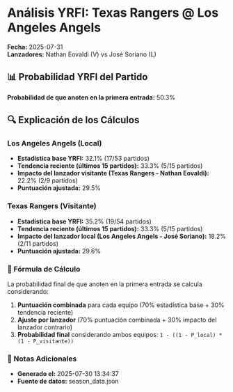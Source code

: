 # Análisis YRFI: Texas Rangers @ Los Angeles Angels

**Fecha:** 2025-07-31  
**Lanzadores:** Nathan Eovaldi (V) vs José Soriano (L)

## 📊 Probabilidad YRFI del Partido

**Probabilidad de que anoten en la primera entrada:** 50.3%

## 🔍 Explicación de los Cálculos

### Los Angeles Angels (Local)
- **Estadística base YRFI:** 32.1% (17/53 partidos)
- **Tendencia reciente (últimos 15 partidos):** 33.3% (5/15 partidos)
- **Impacto del lanzador visitante (Texas Rangers - Nathan Eovaldi):** 22.2% (2/9 partidos)
- **Puntuación ajustada:** 29.5%

### Texas Rangers (Visitante)
- **Estadística base YRFI:** 35.2% (19/54 partidos)
- **Tendencia reciente (últimos 15 partidos):** 33.3% (5/15 partidos)
- **Impacto del lanzador local (Los Angeles Angels - José Soriano):** 18.2% (2/11 partidos)
- **Puntuación ajustada:** 29.6%

### 📝 Fórmula de Cálculo

La probabilidad final de que anoten en la primera entrada se calcula considerando:
1. **Puntuación combinada** para cada equipo (70% estadística base + 30% tendencia reciente)
2. **Ajuste por lanzador** (70% puntuación combinada + 30% impacto del lanzador contrario)
3. **Probabilidad final** considerando ambos equipos: `1 - ((1 - P_local) * (1 - P_visitante))`

### 📌 Notas Adicionales

- **Generado el:** 2025-07-30 13:34:37
- **Fuente de datos:** season_data.json
